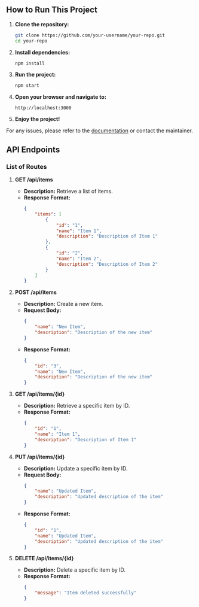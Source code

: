 ## How to Run This Project

1. **Clone the repository:**
    ```sh
    git clone https://github.com/your-username/your-repo.git
    cd your-repo
    ```

2. **Install dependencies:**
    ```sh
    npm install
    ```

3. **Run the project:**
    ```sh
    npm start
    ```

4. **Open your browser and navigate to:**
    ```
    http://localhost:3000
    ```

5. **Enjoy the project!**

For any issues, please refer to the [documentation](./docs) or contact the maintainer.

## API Endpoints

### List of Routes

1. **GET /api/items**
    - **Description:** Retrieve a list of items.
    - **Response Format:**
        ```json
        {
            "items": [
                {
                    "id": "1",
                    "name": "Item 1",
                    "description": "Description of Item 1"
                },
                {
                    "id": "2",
                    "name": "Item 2",
                    "description": "Description of Item 2"
                }
            ]
        }
        ```

2. **POST /api/items**
    - **Description:** Create a new item.
    - **Request Body:**
        ```json
        {
            "name": "New Item",
            "description": "Description of the new item"
        }
        ```
    - **Response Format:**
        ```json
        {
            "id": "3",
            "name": "New Item",
            "description": "Description of the new item"
        }
        ```

3. **GET /api/items/{id}**
    - **Description:** Retrieve a specific item by ID.
    - **Response Format:**
        ```json
        {
            "id": "1",
            "name": "Item 1",
            "description": "Description of Item 1"
        }
        ```

4. **PUT /api/items/{id}**
    - **Description:** Update a specific item by ID.
    - **Request Body:**
        ```json
        {
            "name": "Updated Item",
            "description": "Updated description of the item"
        }
        ```
    - **Response Format:**
        ```json
        {
            "id": "1",
            "name": "Updated Item",
            "description": "Updated description of the item"
        }
        ```

5. **DELETE /api/items/{id}**
    - **Description:** Delete a specific item by ID.
    - **Response Format:**
        ```json
        {
            "message": "Item deleted successfully"
        }
        ```

        